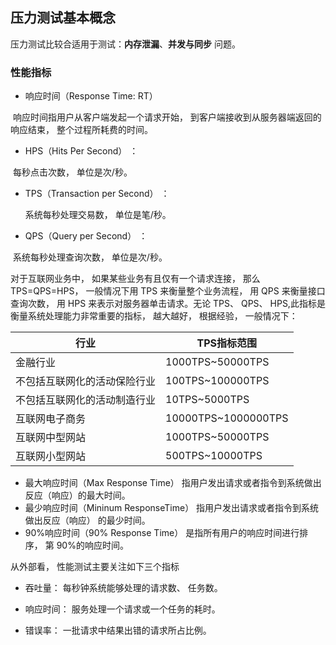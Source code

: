 ## 压力测试基本概念

压力测试比较合适用于测试：**内存泄漏**、**并发与同步** 问题。



### 性能指标

- 响应时间（Response Time: RT）

​		响应时间指用户从客户端发起一个请求开始， 到客户端接收到从服务器端返回的响应结束， 整个过程所耗费的时间。

- HPS（Hits Per Second） ： 

​		每秒点击次数， 单位是次/秒。

- TPS（Transaction per Second） ： 

  系统每秒处理交易数， 单位是笔/秒。

- QPS（Query per Second） ： 

​		系统每秒处理查询次数， 单位是次/秒。

对于互联网业务中， 如果某些业务有且仅有一个请求连接， 那么 TPS=QPS=HPS， 一般情况下用 TPS 来衡量整个业务流程， 用 QPS 来衡量接口查询次数， 用 HPS 来表示对服务器单击请求。无论 TPS、 QPS、 HPS,此指标是衡量系统处理能力非常重要的指标， 越大越好， 根据经验， 一般情况下：

| 行业                         | TPS指标范围         |
| ---------------------------- | ------------------- |
| 金融行业                     | 1000TPS~50000TPS    |
| 不包括互联网化的活动保险行业 | 100TPS~100000TPS    |
| 不包括互联网化的活动制造行业 | 10TPS~5000TPS       |
| 互联网电子商务               | 10000TPS~1000000TPS |
| 互联网中型网站               | 1000TPS~50000TPS    |
| 互联网小型网站               | 500TPS~10000TPS     |



- 最大响应时间（Max Response Time） 指用户发出请求或者指令到系统做出反应（响应）的最大时间。
- 最少响应时间（Mininum ResponseTime） 指用户发出请求或者指令到系统做出反应（响应） 的最少时间。
- 90%响应时间（90% Response Time） 是指所有用户的响应时间进行排序， 第 90%的响应时间。  



从外部看， 性能测试主要关注如下三个指标

- 吞吐量： 每秒钟系统能够处理的请求数、 任务数。

- 响应时间： 服务处理一个请求或一个任务的耗时。

- 错误率： 一批请求中结果出错的请求所占比例。


